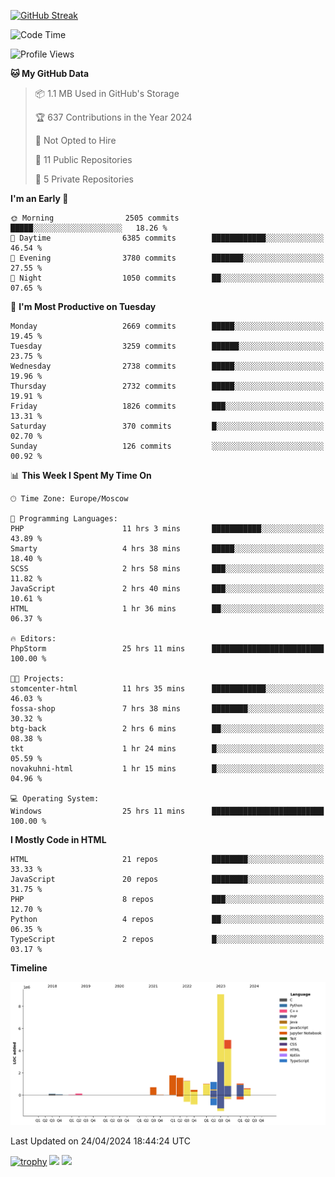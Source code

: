 [![GitHub Streak](https://github-readme-streak-stats.herokuapp.com/?user=yogik10)](https://git.io/streak-stats)
<!--START_SECTION:waka-->
![Code Time](http://img.shields.io/badge/Code%20Time-482%20hrs%2018%20mins-blue)

![Profile Views](http://img.shields.io/badge/Profile%20Views-3-blue)

**🐱 My GitHub Data** 

> 📦 1.1 MB Used in GitHub's Storage 
 > 
> 🏆 637 Contributions in the Year 2024
 > 
> 🚫 Not Opted to Hire
 > 
> 📜 11 Public Repositories 
 > 
> 🔑 5 Private Repositories 
 > 
**I'm an Early 🐤** 

```text
🌞 Morning                2505 commits        █████░░░░░░░░░░░░░░░░░░░░   18.26 % 
🌆 Daytime                6385 commits        ████████████░░░░░░░░░░░░░   46.54 % 
🌃 Evening                3780 commits        ███████░░░░░░░░░░░░░░░░░░   27.55 % 
🌙 Night                  1050 commits        ██░░░░░░░░░░░░░░░░░░░░░░░   07.65 % 
```
📅 **I'm Most Productive on Tuesday** 

```text
Monday                   2669 commits        █████░░░░░░░░░░░░░░░░░░░░   19.45 % 
Tuesday                  3259 commits        ██████░░░░░░░░░░░░░░░░░░░   23.75 % 
Wednesday                2738 commits        █████░░░░░░░░░░░░░░░░░░░░   19.96 % 
Thursday                 2732 commits        █████░░░░░░░░░░░░░░░░░░░░   19.91 % 
Friday                   1826 commits        ███░░░░░░░░░░░░░░░░░░░░░░   13.31 % 
Saturday                 370 commits         █░░░░░░░░░░░░░░░░░░░░░░░░   02.70 % 
Sunday                   126 commits         ░░░░░░░░░░░░░░░░░░░░░░░░░   00.92 % 
```


📊 **This Week I Spent My Time On** 

```text
🕑︎ Time Zone: Europe/Moscow

💬 Programming Languages: 
PHP                      11 hrs 3 mins       ███████████░░░░░░░░░░░░░░   43.89 % 
Smarty                   4 hrs 38 mins       █████░░░░░░░░░░░░░░░░░░░░   18.40 % 
SCSS                     2 hrs 58 mins       ███░░░░░░░░░░░░░░░░░░░░░░   11.82 % 
JavaScript               2 hrs 40 mins       ███░░░░░░░░░░░░░░░░░░░░░░   10.61 % 
HTML                     1 hr 36 mins        ██░░░░░░░░░░░░░░░░░░░░░░░   06.37 % 

🔥 Editors: 
PhpStorm                 25 hrs 11 mins      █████████████████████████   100.00 % 

🐱‍💻 Projects: 
stomcenter-html          11 hrs 35 mins      ████████████░░░░░░░░░░░░░   46.03 % 
fossa-shop               7 hrs 38 mins       ████████░░░░░░░░░░░░░░░░░   30.32 % 
btg-back                 2 hrs 6 mins        ██░░░░░░░░░░░░░░░░░░░░░░░   08.38 % 
tkt                      1 hr 24 mins        █░░░░░░░░░░░░░░░░░░░░░░░░   05.59 % 
novakuhni-html           1 hr 15 mins        █░░░░░░░░░░░░░░░░░░░░░░░░   04.96 % 

💻 Operating System: 
Windows                  25 hrs 11 mins      █████████████████████████   100.00 % 
```

**I Mostly Code in HTML** 

```text
HTML                     21 repos            ████████░░░░░░░░░░░░░░░░░   33.33 % 
JavaScript               20 repos            ████████░░░░░░░░░░░░░░░░░   31.75 % 
PHP                      8 repos             ███░░░░░░░░░░░░░░░░░░░░░░   12.70 % 
Python                   4 repos             ██░░░░░░░░░░░░░░░░░░░░░░░   06.35 % 
TypeScript               2 repos             █░░░░░░░░░░░░░░░░░░░░░░░░   03.17 % 
```



**Timeline**

![Lines of Code chart](https://raw.githubusercontent.com/Yogik10/Yogik10/main/assets/bar_graph.png)


 Last Updated on 24/04/2024 18:44:24 UTC
<!--END_SECTION:waka-->
[![trophy](https://github-profile-trophy.vercel.app/?username=yogik10)](https://github.com/ryo-ma/github-profile-trophy)
![](https://github-profile-summary-cards.vercel.app/api/cards/profile-details?username=yogik10&theme=solarized_dark)
![](https://github-profile-summary-cards.vercel.app/api/cards/most-commit-language?username=yogik10&theme=solarized_dark)


